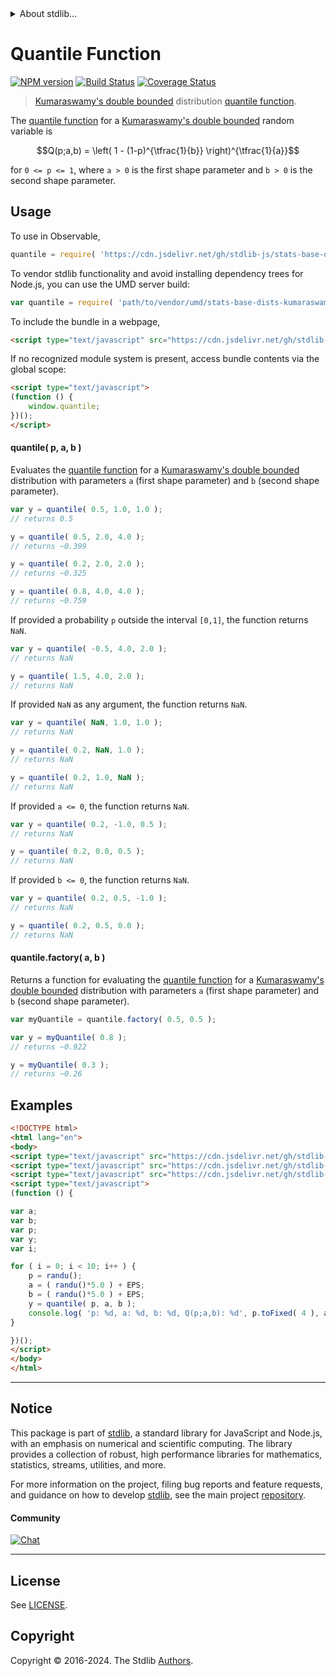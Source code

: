 <!--

@license Apache-2.0

Copyright (c) 2018 The Stdlib Authors.

Licensed under the Apache License, Version 2.0 (the "License");
you may not use this file except in compliance with the License.
You may obtain a copy of the License at

   http://www.apache.org/licenses/LICENSE-2.0

Unless required by applicable law or agreed to in writing, software
distributed under the License is distributed on an "AS IS" BASIS,
WITHOUT WARRANTIES OR CONDITIONS OF ANY KIND, either express or implied.
See the License for the specific language governing permissions and
limitations under the License.

-->


<details>
  <summary>
    About stdlib...
  </summary>
  <p>We believe in a future in which the web is a preferred environment for numerical computation. To help realize this future, we've built stdlib. stdlib is a standard library, with an emphasis on numerical and scientific computation, written in JavaScript (and C) for execution in browsers and in Node.js.</p>
  <p>The library is fully decomposable, being architected in such a way that you can swap out and mix and match APIs and functionality to cater to your exact preferences and use cases.</p>
  <p>When you use stdlib, you can be absolutely certain that you are using the most thorough, rigorous, well-written, studied, documented, tested, measured, and high-quality code out there.</p>
  <p>To join us in bringing numerical computing to the web, get started by checking us out on <a href="https://github.com/stdlib-js/stdlib">GitHub</a>, and please consider <a href="https://opencollective.com/stdlib">financially supporting stdlib</a>. We greatly appreciate your continued support!</p>
</details>

# Quantile Function

[![NPM version][npm-image]][npm-url] [![Build Status][test-image]][test-url] [![Coverage Status][coverage-image]][coverage-url] <!-- [![dependencies][dependencies-image]][dependencies-url] -->

> [Kumaraswamy's double bounded][kumaraswamy-distribution] distribution [quantile function][quantile].

<section class="intro">

The [quantile function][quantile] for a [Kumaraswamy's double bounded][kumaraswamy-distribution] random variable is

<!-- <equation class="equation" label="eq:beta_quantile_function" align="center" raw="Q(p;a,b) = \left( 1 - (1-p)^{\tfrac{1}{b}} \right)^{\tfrac{1}{a}}" alt="Quantile function for a Kumaraswamy's double bounded distribution."> -->

```math
Q(p;a,b) = \left( 1 - (1-p)^{\tfrac{1}{b}} \right)^{\tfrac{1}{a}}
```

<!-- <div class="equation" align="center" data-raw-text="Q(p;a,b) = \left( 1 - (1-p)^{\tfrac{1}{b}} \right)^{\tfrac{1}{a}}" data-equation="eq:beta_quantile_function">
    <img src="https://cdn.jsdelivr.net/gh/stdlib-js/stdlib@591cf9d5c3a0cd3c1ceec961e5c49d73a68374cb/lib/node_modules/@stdlib/stats/base/dists/kumaraswamy/quantile/docs/img/equation_beta_quantile_function.svg" alt="Quantile function for a Kumaraswamy's double bounded distribution.">
    <br>
</div> -->

<!-- </equation> -->

for `0 <= p <= 1`, where `a > 0` is the first shape parameter and `b > 0` is the second shape parameter.

</section>

<!-- /.intro -->



<section class="usage">

## Usage

To use in Observable,

```javascript
quantile = require( 'https://cdn.jsdelivr.net/gh/stdlib-js/stats-base-dists-kumaraswamy-quantile@v0.2.0-umd/browser.js' )
```

To vendor stdlib functionality and avoid installing dependency trees for Node.js, you can use the UMD server build:

```javascript
var quantile = require( 'path/to/vendor/umd/stats-base-dists-kumaraswamy-quantile/index.js' )
```

To include the bundle in a webpage,

```html
<script type="text/javascript" src="https://cdn.jsdelivr.net/gh/stdlib-js/stats-base-dists-kumaraswamy-quantile@v0.2.0-umd/browser.js"></script>
```

If no recognized module system is present, access bundle contents via the global scope:

```html
<script type="text/javascript">
(function () {
    window.quantile;
})();
</script>
```

#### quantile( p, a, b )

Evaluates the [quantile function][quantile] for a [Kumaraswamy's double bounded][kumaraswamy-distribution] distribution with parameters `a` (first shape parameter) and `b` (second shape parameter).

```javascript
var y = quantile( 0.5, 1.0, 1.0 );
// returns 0.5

y = quantile( 0.5, 2.0, 4.0 );
// returns ~0.399

y = quantile( 0.2, 2.0, 2.0 );
// returns ~0.325

y = quantile( 0.8, 4.0, 4.0 );
// returns ~0.759
```

If provided a probability `p` outside the interval `[0,1]`, the function returns `NaN`.

```javascript
var y = quantile( -0.5, 4.0, 2.0 );
// returns NaN

y = quantile( 1.5, 4.0, 2.0 );
// returns NaN
```

If provided `NaN` as any argument, the function returns `NaN`.

```javascript
var y = quantile( NaN, 1.0, 1.0 );
// returns NaN

y = quantile( 0.2, NaN, 1.0 );
// returns NaN

y = quantile( 0.2, 1.0, NaN );
// returns NaN
```

If provided `a <= 0`, the function returns `NaN`.

```javascript
var y = quantile( 0.2, -1.0, 0.5 );
// returns NaN

y = quantile( 0.2, 0.0, 0.5 );
// returns NaN
```

If provided `b <= 0`, the function returns `NaN`.

```javascript
var y = quantile( 0.2, 0.5, -1.0 );
// returns NaN

y = quantile( 0.2, 0.5, 0.0 );
// returns NaN
```

#### quantile.factory( a, b )

Returns a function for evaluating the [quantile function][quantile] for a [Kumaraswamy's double bounded][kumaraswamy-distribution] distribution with parameters `a` (first shape parameter) and `b` (second shape parameter).

```javascript
var myQuantile = quantile.factory( 0.5, 0.5 );

var y = myQuantile( 0.8 );
// returns ~0.922

y = myQuantile( 0.3 );
// returns ~0.26
```

</section>

<!-- /.usage -->

<section class="examples">

## Examples

<!-- eslint no-undef: "error" -->

```html
<!DOCTYPE html>
<html lang="en">
<body>
<script type="text/javascript" src="https://cdn.jsdelivr.net/gh/stdlib-js/random-base-randu@umd/browser.js"></script>
<script type="text/javascript" src="https://cdn.jsdelivr.net/gh/stdlib-js/constants-float64-eps@umd/browser.js"></script>
<script type="text/javascript" src="https://cdn.jsdelivr.net/gh/stdlib-js/stats-base-dists-kumaraswamy-quantile@v0.2.0-umd/browser.js"></script>
<script type="text/javascript">
(function () {

var a;
var b;
var p;
var y;
var i;

for ( i = 0; i < 10; i++ ) {
    p = randu();
    a = ( randu()*5.0 ) + EPS;
    b = ( randu()*5.0 ) + EPS;
    y = quantile( p, a, b );
    console.log( 'p: %d, a: %d, b: %d, Q(p;a,b): %d', p.toFixed( 4 ), a.toFixed( 4 ), b.toFixed( 4 ), y.toFixed( 4 ) );
}

})();
</script>
</body>
</html>
```

</section>

<!-- /.examples -->

<!-- Section for related `stdlib` packages. Do not manually edit this section, as it is automatically populated. -->

<section class="related">

</section>

<!-- /.related -->

<!-- Section for all links. Make sure to keep an empty line after the `section` element and another before the `/section` close. -->


<section class="main-repo" >

* * *

## Notice

This package is part of [stdlib][stdlib], a standard library for JavaScript and Node.js, with an emphasis on numerical and scientific computing. The library provides a collection of robust, high performance libraries for mathematics, statistics, streams, utilities, and more.

For more information on the project, filing bug reports and feature requests, and guidance on how to develop [stdlib][stdlib], see the main project [repository][stdlib].

#### Community

[![Chat][chat-image]][chat-url]

---

## License

See [LICENSE][stdlib-license].


## Copyright

Copyright &copy; 2016-2024. The Stdlib [Authors][stdlib-authors].

</section>

<!-- /.stdlib -->

<!-- Section for all links. Make sure to keep an empty line after the `section` element and another before the `/section` close. -->

<section class="links">

[npm-image]: http://img.shields.io/npm/v/@stdlib/stats-base-dists-kumaraswamy-quantile.svg
[npm-url]: https://npmjs.org/package/@stdlib/stats-base-dists-kumaraswamy-quantile

[test-image]: https://github.com/stdlib-js/stats-base-dists-kumaraswamy-quantile/actions/workflows/test.yml/badge.svg?branch=v0.2.0
[test-url]: https://github.com/stdlib-js/stats-base-dists-kumaraswamy-quantile/actions/workflows/test.yml?query=branch:v0.2.0

[coverage-image]: https://img.shields.io/codecov/c/github/stdlib-js/stats-base-dists-kumaraswamy-quantile/main.svg
[coverage-url]: https://codecov.io/github/stdlib-js/stats-base-dists-kumaraswamy-quantile?branch=main

<!--

[dependencies-image]: https://img.shields.io/david/stdlib-js/stats-base-dists-kumaraswamy-quantile.svg
[dependencies-url]: https://david-dm.org/stdlib-js/stats-base-dists-kumaraswamy-quantile/main

-->

[chat-image]: https://img.shields.io/gitter/room/stdlib-js/stdlib.svg
[chat-url]: https://app.gitter.im/#/room/#stdlib-js_stdlib:gitter.im

[stdlib]: https://github.com/stdlib-js/stdlib

[stdlib-authors]: https://github.com/stdlib-js/stdlib/graphs/contributors

[umd]: https://github.com/umdjs/umd
[es-module]: https://developer.mozilla.org/en-US/docs/Web/JavaScript/Guide/Modules

[deno-url]: https://github.com/stdlib-js/stats-base-dists-kumaraswamy-quantile/tree/deno
[deno-readme]: https://github.com/stdlib-js/stats-base-dists-kumaraswamy-quantile/blob/deno/README.md
[umd-url]: https://github.com/stdlib-js/stats-base-dists-kumaraswamy-quantile/tree/umd
[umd-readme]: https://github.com/stdlib-js/stats-base-dists-kumaraswamy-quantile/blob/umd/README.md
[esm-url]: https://github.com/stdlib-js/stats-base-dists-kumaraswamy-quantile/tree/esm
[esm-readme]: https://github.com/stdlib-js/stats-base-dists-kumaraswamy-quantile/blob/esm/README.md
[branches-url]: https://github.com/stdlib-js/stats-base-dists-kumaraswamy-quantile/blob/main/branches.md

[stdlib-license]: https://raw.githubusercontent.com/stdlib-js/stats-base-dists-kumaraswamy-quantile/main/LICENSE

[kumaraswamy-distribution]: https://en.wikipedia.org/wiki/Kumaraswamy_distribution

[quantile]: https://en.wikipedia.org/wiki/Quantile_function

</section>

<!-- /.links -->
